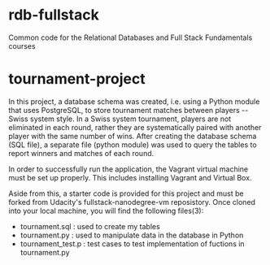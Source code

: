 rdb-fullstack
=============

Common code for the Relational Databases and Full Stack Fundamentals courses
# tournament-project

In this project, a database schema was created, i.e. using a Python module that uses PostgreSQL, to store tournament matches between players -- Swiss system style. In a Swiss system tournament, players are not eliminated in each round, rather they are systematically paired with another player with the same number of wins. After creating the database schema (SQL file), a separate file (python module) was used to query the tables to report winners and matches of each round.


In order to successfully run the application, the Vagrant virtual machine must be set up properly. This includes installing Vagrant and Virtual Box. 

Aside from this, a starter code is provided for this project and must be forked from Udacity's fullstack-nanodegree-vm reposistory. Once cloned into your local machine, you will find the following files(3):

- tournament.sql : used to create my tables  
- tournament.py  : used to manipulate data in the database in Python
- tournament_test.p : test cases to test implementation of fuctions in tournament.py 
